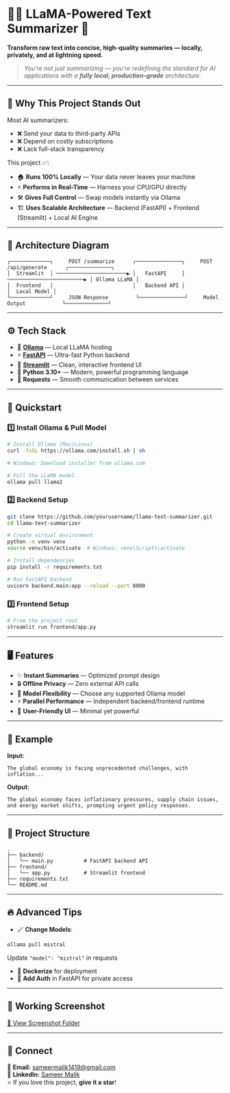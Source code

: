 # 🦙✨ LLaMA-Powered Text Summarizer 🚀  
**Transform raw text into concise, high-quality summaries — locally, privately, and at lightning speed.**  

> _You’re not just summarizing — you’re redefining the standard for AI applications with a **fully local, production-grade** architecture._  

---

## 🌟 Why This Project Stands Out
Most AI summarizers:
- ❌ Send your data to third-party APIs  
- ❌ Depend on costly subscriptions  
- ❌ Lack full-stack transparency  

This project ✅:
- 🏠 **Runs 100% Locally** — Your data never leaves your machine  
- ⚡ **Performs in Real-Time** — Harness your CPU/GPU directly  
- 🛠 **Gives Full Control** — Swap models instantly via Ollama  
- 🏗 **Uses Scalable Architecture** — Backend (FastAPI) + Frontend (Streamlit) + Local AI Engine  

---

## 🧩 Architecture Diagram
```
┌─────────────┐     POST /summarize      ┌───────────────┐     POST /api/generate      ┌──────────────┐
│  Streamlit  │ ───────────────────────▶ │   FastAPI     │ ─────────────────────────▶ │ Ollama LLaMA │
│  Frontend   │                          │   Backend API │                             │  Local Model │
└─────────────┘     JSON Response         └───────────────┘     Model Output            └──────────────┘
```

---

## ⚙️ Tech Stack
- 🦙 **[Ollama](https://ollama.com/)** — Local LLaMA hosting  
- ⚡ **[FastAPI](https://fastapi.tiangolo.com/)** — Ultra-fast Python backend  
- 🎨 **[Streamlit](https://streamlit.io/)** — Clean, interactive frontend UI  
- 🐍 **Python 3.10+** — Modern, powerful programming language  
- 🔗 **Requests** — Smooth communication between services  

---

## 🚀 Quickstart

### 1️⃣ Install Ollama & Pull Model
```bash
# Install Ollama (Mac/Linux)
curl -fsSL https://ollama.com/install.sh | sh

# Windows: Download installer from ollama.com

# Pull the LLaMA model
ollama pull llama2
```

### 2️⃣ Backend Setup
```bash
git clone https://github.com/yourusername/llama-text-summarizer.git
cd llama-text-summarizer

# Create virtual environment
python -m venv venv
source venv/bin/activate  # Windows: venv\Scripts\activate

# Install dependencies
pip install -r requirements.txt

# Run FastAPI backend
uvicorn backend.main:app --reload --port 8000
```

### 3️⃣ Frontend Setup
```bash
# From the project root
streamlit run frontend/app.py
```

---

## 🖥️ Features
- ✨ **Instant Summaries** — Optimized prompt design  
- 🔒 **Offline Privacy** — Zero external API calls  
- 🔄 **Model Flexibility** — Choose any supported Ollama model  
- ⚡ **Parallel Performance** — Independent backend/frontend runtime  
- 📜 **User-Friendly UI** — Minimal yet powerful  

---

## 🧪 Example
**Input:**
```
The global economy is facing unprecedented challenges, with inflation...
```
**Output:**
```
The global economy faces inflationary pressures, supply chain issues, and energy market shifts, prompting urgent policy responses.
```

---

## 📂 Project Structure
```
.
├── backend/
│   └── main.py          # FastAPI backend API
├── frontend/
│   └── app.py           # Streamlit frontend
├── requirements.txt
└── README.md
```

---

## 🔥 Advanced Tips
- 🪄 **Change Models**:
```bash
ollama pull mistral
```
Update `"model": "mistral"` in requests  
- 🐳 **Dockerize** for deployment  
- 🔐 **Add Auth** in FastAPI for private access  

---

## 📸 Working Screenshot
[📂 View Screenshot Folder](https://drive.google.com/drive/folders/1OigJFAN2Tpw0qWdF94RRP4H2bpuH23ef?usp=sharing)

---

## 🤝 Connect
📧 **Email:** [sameermalik1419@gmail.com](mailto:sameermalik1419@gmail.com)  
💼 **LinkedIn:** [Sameer Malik](https://www.linkedin.com/in/sameer-malik-b5b8772b9)  
⭐ If you love this project, **give it a star**!
